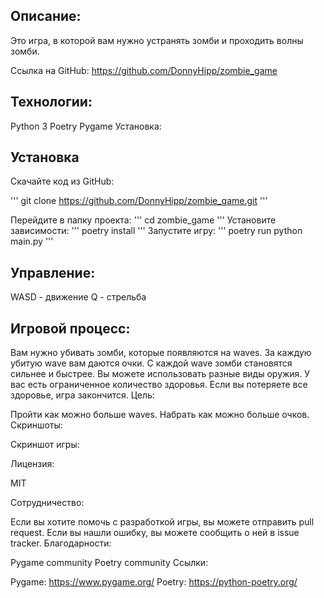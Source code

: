 ## Описание:

Это игра, в которой вам нужно устранять зомби и проходить волны зомби.

Ссылка на GitHub: https://github.com/DonnyHipp/zombie_game

## Технологии:

Python 3
Poetry
Pygame
Установка:

## Установка

Скачайте код из GitHub:

'''
git clone https://github.com/DonnyHipp/zombie_game.git
'''

Перейдите в папку проекта:
'''
cd zombie_game
'''
Установите зависимости:
'''
poetry install
'''
Запустите игру:
'''
poetry run python main.py
'''

## Управление:

WASD - движение
Q - стрельба

## Игровой процесс:

Вам нужно убивать зомби, которые появляются на waves.
За каждую убитую wave вам даются очки.
С каждой wave зомби становятся сильнее и быстрее.
Вы можете использовать разные виды оружия.
У вас есть ограниченное количество здоровья.
Если вы потеряете все здоровье, игра закончится.
Цель:

Пройти как можно больше waves.
Набрать как можно больше очков.
Скриншоты:

Скриншот игры: 



Лицензия:

MIT

Сотрудничество:

Если вы хотите помочь с разработкой игры, вы можете отправить pull request.
Если вы нашли ошибку, вы можете сообщить о ней в issue tracker.
Благодарности:

Pygame community
Poetry community
Ссылки:

Pygame: https://www.pygame.org/
Poetry: https://python-poetry.org/
